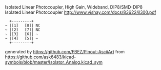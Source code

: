 Isolated Linear Photocoupler, High Gain, Wideband, DIP8/SMD-DIP8
Isolated Linear Photocoupler
http://www.vishay.com/docs/83622/il300.pdf


	  +---------+
	~ |[1]   [8]| NC
	~ |[2]   [7]| NC
	~ |[3]   [6]| ~
	~ |[4]   [5]| ~
	  +---------+


generated by https://github.com/FBEZ/Pinout-AsciiArt from https://github.com/ask6483/kicad-symbols/blob/master/Isolator_Analog.kicad_sym